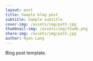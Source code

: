 ```yaml
---
layout: post
title: Sample blog post
subtitle: Sample subtitle
cover-img: /assets/img/path.jpg
thumbnail-img: /assets/img/thumb.png
share-img: /assets/img/path.jpg
author: Ryan Lang
---
```


Blog post template.
